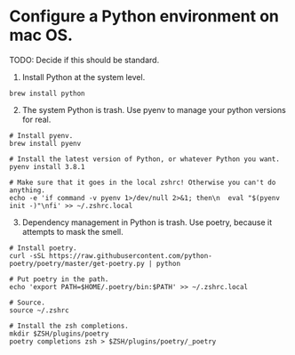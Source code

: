 # Configure a Python environment on mac OS.

TODO: Decide if this should be standard.

1. Install Python at the system level.

```
brew install python
```

2. The system Python is trash. Use pyenv to manage your python versions for real.

```
# Install pyenv.
brew install pyenv

# Install the latest version of Python, or whatever Python you want.
pyenv install 3.8.1

# Make sure that it goes in the local zshrc! Otherwise you can't do anything.
echo -e 'if command -v pyenv 1>/dev/null 2>&1; then\n  eval "$(pyenv init -)"\nfi' >> ~/.zshrc.local
```

3. Dependency management in Python is trash. Use poetry, because it attempts to mask the smell.

```
# Install poetry.
curl -sSL https://raw.githubusercontent.com/python-poetry/poetry/master/get-poetry.py | python

# Put poetry in the path.
echo 'export PATH=$HOME/.poetry/bin:$PATH' >> ~/.zshrc.local

# Source.
source ~/.zshrc

# Install the zsh completions.
mkdir $ZSH/plugins/poetry
poetry completions zsh > $ZSH/plugins/poetry/_poetry
```
